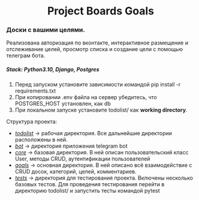 # <center>Project Boards Goals</center>
<h3>Доски с вашими целями.</h3>

Реализована авторизация по вконтакте, интерактивное размещение и отслеживание целей, просмотр списка и создание цели с помощью телеграм бота.

<h5>Stack: Python3.10, Django, Postgres</h5>

1. Перед запуском установите зависимости командой pip install -r requirements.txt
2. При копировании .env файла на сервер убедитесь, что POSTGRES_HOST установлен, как db
3. При локальном запуске установите todolist/ как <b>working directory</b>.

Структура проекта:

 - <u><i>todolist</i></u> -> рабочая директория. Все дальнейшие директории расположены в ней.
 - <u><i>bot</i></u> -> директория приложения telegram bot
 - <u><i>core</i></u> -> базовая директория. В ней описан пользовательский класс User, методы CRUD, аутентификации пользователей
 - <u><i>goals</i></u> -> основная директория. В ней описано всё взаимодействие с CRUD досок, категорий, целей, комментариев.
 - <u><i>tests</i></u> -> директория для тестирования проекта. Включены несколько базовых тестов. Для проведения тестирования перейти в директорию todolist/ и запустить тесты командой pytest
